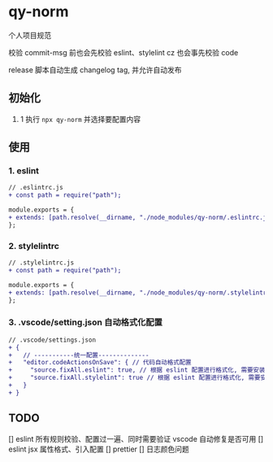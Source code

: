 # qy-norm

个人项目规范

校验 commit-msg 前也会先校验 eslint、stylelint
cz 也会事先校验 code

release 脚本自动生成 changelog tag, 并允许自动发布

## 初始化

1. 1 执行 `npx qy-norm` 并选择要配置内容

## 使用

### 1. eslint

```diff
// .eslintrc.js
+ const path = require("path");

module.exports = {
+ extends: [path.resolve(__dirname, "./node_modules/qy-norm/.eslintrc.js")],
};
```

### 2. stylelintrc

```diff
// .stylelintrc.js
+ const path = require("path");

module.exports = {
+ extends: [path.resolve(__dirname, "./node_modules/qy-norm/.stylelintrc.js")],
};
```

### 3. .vscode/setting.json 自动格式化配置

```diff
// .vscode/settings.json
+ {
+   // -----------统一配置--------------
+   "editor.codeActionsOnSave": { // 代码自动格式配置
+     "source.fixAll.eslint": true, // 根据 eslint 配置进行格式化, 需要安装 eslint 插件
+     "source.fixAll.stylelint": true // 根据 eslint 配置进行格式化, 需要安装 stylelint 插件
+   }
+ }
```

## TODO

[] eslint 所有规则校验、配置过一遍、同时需要验证 vscode 自动修复是否可用
[] eslint jsx 属性格式、引入配置
[] prettier
[] 日志颜色问题
